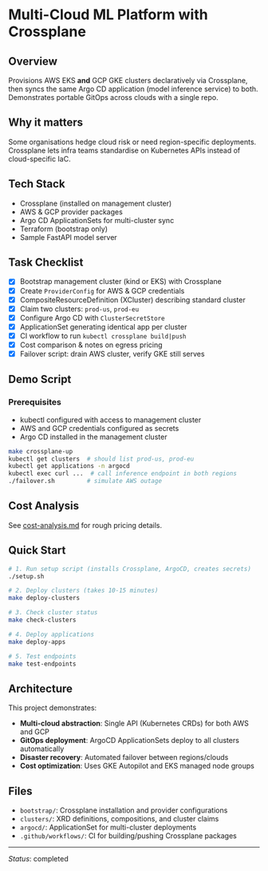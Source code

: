 # Multi-Cloud ML Platform with Crossplane

## Overview
Provisions AWS EKS **and** GCP GKE clusters declaratively via Crossplane, then syncs the same Argo CD application (model inference service) to both. Demonstrates portable GitOps across clouds with a single repo.

## Why it matters
Some organisations hedge cloud risk or need region-specific deployments. Crossplane lets infra teams standardise on Kubernetes APIs instead of cloud-specific IaC.

## Tech Stack
* Crossplane (installed on management cluster)
* AWS & GCP provider packages
* Argo CD ApplicationSets for multi-cluster sync
* Terraform (bootstrap only)
* Sample FastAPI model server

## Task Checklist
* [x] Bootstrap management cluster (kind or EKS) with Crossplane
* [x] Create `ProviderConfig` for AWS & GCP credentials
* [x] CompositeResourceDefinition (XCluster) describing standard cluster
* [x] Claim two clusters: `prod-us`, `prod-eu`
* [x] Configure Argo CD with `ClusterSecretStore`
* [x] ApplicationSet generating identical app per cluster
* [x] CI workflow to run `kubectl crossplane build|push`
* [x] Cost comparison & notes on egress pricing
* [x] Failover script: drain AWS cluster, verify GKE still serves

## Demo Script

### Prerequisites
* kubectl configured with access to management cluster
* AWS and GCP credentials configured as secrets
* Argo CD installed in the management cluster

```bash
make crossplane-up
kubectl get clusters  # should list prod-us, prod-eu
kubectl get applications -n argocd
kubectl exec curl ...  # call inference endpoint in both regions
./failover.sh         # simulate AWS outage
```

## Cost Analysis
See [cost-analysis.md](cost-analysis.md) for rough pricing details.

## Quick Start

```bash
# 1. Run setup script (installs Crossplane, ArgoCD, creates secrets)
./setup.sh

# 2. Deploy clusters (takes 10-15 minutes)
make deploy-clusters

# 3. Check cluster status
make check-clusters

# 4. Deploy applications
make deploy-apps

# 5. Test endpoints
make test-endpoints
```

## Architecture

This project demonstrates:
* **Multi-cloud abstraction**: Single API (Kubernetes CRDs) for both AWS and GCP
* **GitOps deployment**: ArgoCD ApplicationSets deploy to all clusters automatically
* **Disaster recovery**: Automated failover between regions/clouds
* **Cost optimization**: Uses GKE Autopilot and EKS managed node groups

## Files

* `bootstrap/`: Crossplane installation and provider configurations
* `clusters/`: XRD definitions, compositions, and cluster claims
* `argocd/`: ApplicationSet for multi-cluster deployments
* `.github/workflows/`: CI for building/pushing Crossplane packages

---
*Status*: completed

